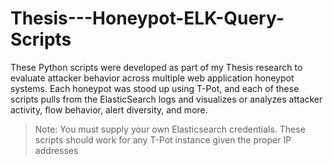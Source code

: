 # Thesis---Honeypot-ELK-Query-Scripts
These Python scripts were developed as part of my Thesis research to evaluate attacker behavior across multiple web application honeypot systems.
Each honeypot was stood up using T-Pot, and each of these scripts pulls from the ElasticSearch logs and visualizes or analyzes attacker activity, flow behavior, alert diversity, and more.

> Note: You must supply your own Elasticsearch credentials. These scripts should work for any T-Pot instance given the proper IP addresses
